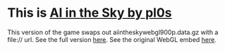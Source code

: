 <h1>This is <a href="https://pl0s.itch.io/ai-in-the-sky" target="_blank">AI in the Sky by pl0s</a></h1>
This version of the game swaps out aiintheskywebgl900p.data.gz with a file:// url. See the full version <a href="https://replit.com/@gamespotreplit/AI-In-The-Sky?v=1" target="_blank">here</a>. See the original WebGL embed <a href="https://html-classic.itch.zone/html/4373321/aiintheskywebgl900p/index.html" target="_blank">here</a>.
